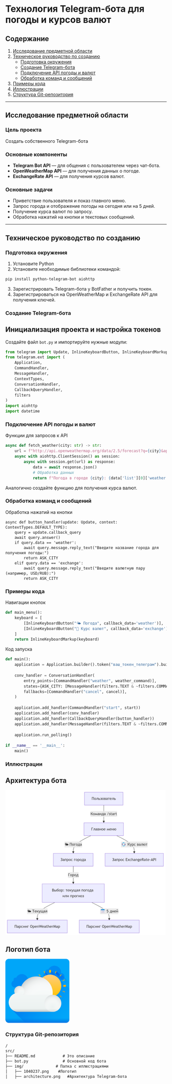 # Технология Telegram-бота для погоды и курсов валют

## Содержание

1. [Исследование предметной области](#исследование-предметной-области)  
2. [Техническое руководство по созданию](#техническое-руководство-по-созданию)  
   - [Подготовка окружения](#подготовка-окружения)  
   - [Создание Telegram-бота](#создание-telegram-бота)  
   - [Подключение API погоды и валют](#подключение-api-погоды-и-валют)  
   - [Обработка команд и сообщений](#обработка-команд-и-сообщений)  
3. [Примеры кода](#примеры-кода)  
4. [Иллюстрации](#иллюстрации)  
5. [Структура Git-репозитория](#структура-git-репозитория)  

---

## Исследование предметной области

### Цель проекта  
Создать собственного Telegram-бота

### Основные компоненты  
- **Telegram Bot API** — для общения с пользователем через чат-бота.  
- **OpenWeatherMap API** — для получения данных о погоде.  
- **ExchangeRate API** — для получения курсов валют.

### Основные задачи  
- Приветствие пользователя и показ главного меню.  
- Запрос города и отображение погоды на сегодня или на 5 дней.  
- Получение курса валют по запросу.  
- Обработка нажатий на кнопки и текстовых сообщений.

---

## Техническое руководство по созданию

### Подготовка окружения

1. Установите Python  
2. Установите необходимые библиотеки командой:

```bash
pip install python-telegram-bot aiohttp
```
3. Зарегистрировать Telegram-бота у BotFather и получить токен.
4. Зарегистрироваться на OpenWeatherMap и ExchangeRate API для получения ключей.
   
### Создание Telegram-бота

## Инициализация проекта и настройка токенов

Создайте файл `bot.py` и импортируйте нужные модули:

```python
from telegram import Update, InlineKeyboardButton, InlineKeyboardMarkup
from telegram.ext import (
    Application,
    CommandHandler,
    MessageHandler,
    ContextTypes,
    ConversationHandler,
    CallbackQueryHandler,
    filters
)
import aiohttp
import datetime
```
### Подключение API погоды и валют
Функции для запросов к API
```python
async def fetch_weather(city: str) -> str:
    url = f"http://api.openweathermap.org/data/2.5/forecast?q={city}&appid={WEATHER_API_KEY}&units=metric&lang=ru"
    async with aiohttp.ClientSession() as session:
        async with session.get(url) as response:
            data = await response.json()
            # Обработка данных
            return f"Погода в городе {city}: {data['list'][0]['weather'][0]['description']}, температура {data['list'][0]['main']['temp']}°C"
```
Аналогично создайте функцию для получения курса валют.

### Обработка команд и сообщений
Обработка нажатий на кнопки
```pyhton
async def button_handler(update: Update, context: ContextTypes.DEFAULT_TYPE):
    query = update.callback_query
    await query.answer()
    if query.data == 'weather':
        await query.message.reply_text("Введите название города для получения погоды:")
        return ASK_CITY
    elif query.data == 'exchange':
        await query.message.reply_text("Введите валютную пару (например, USD/RUB):")
        return ASK_CITY
```

### Примеры кода
Навигации кнопок
```python
def main_menu():
    keyboard = [
        [InlineKeyboardButton("🌤 Погода", callback_data='weather')],
        [InlineKeyboardButton("💱 Курс валют", callback_data='exchange')],
    ]
    return InlineKeyboardMarkup(keyboard)
```

Код запуска
```python
def main():
    application = Application.builder().token("ваш_токен_телеграм").build()

    conv_handler = ConversationHandler(
        entry_points=[CommandHandler("weather", weather_command)],
        states={ASK_CITY: [MessageHandler(filters.TEXT & ~filters.COMMAND, handle_city)]},
        fallbacks=[CommandHandler("cancel", cancel)],
    )

    application.add_handler(CommandHandler("start", start))
    application.add_handler(conv_handler)
    application.add_handler(CallbackQueryHandler(button_handler))
    application.add_handler(MessageHandler(filters.TEXT & ~filters.COMMAND, text_handler))

    application.run_polling()

if __name__ == '__main__':
    main()
```
### Иллюстрации
## Архитектура бота
<img src="img/architecture.png" alt="Архитектура Telegram-бота" width="500"/>

## Логотип бота
<img src="img/1040237.png" alt="Лого" width="200"/>

### Структура Git-репозитория
```plaintext
/
src/
├── README.md            # Это описание
├── bot.py               # Основной код бота
├── img/              # Папка с иллюстрациями
│   ├── 1040237.png    #Логотип
│   ├── architecture.png   #Архитектура Telegram-бота
```

